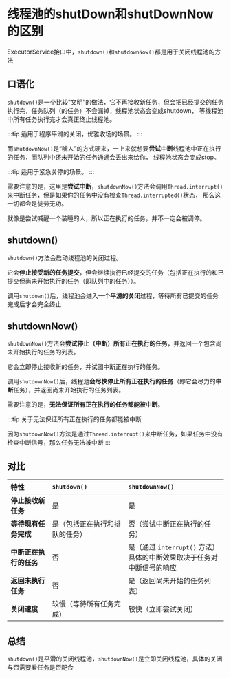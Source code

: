 # 线程池的shutDown和shutDownNow的区别

ExecutorService接口中，`shutdown()`和`shutdownNow()`都是用于关闭线程池的方法

## 口语化

`shutdown()`是一个比较“文明”的做法，它不再接收新任务，但会把已经提交的任务执行完，任务队列（的任务）不会漏掉，线程池状态会变成shutdown，
等线程池中所有任务执行完才会真正终止线程池。

:::tip
适用于程序平滑的关闭，优雅收场的场景。
:::

而`shutdownNow()`是“唬人”的方式硬来，一上来就想要**尝试中断**线程池中正在执行的任务，而队列中还未开始的任务通通会丢出来给你，
线程池状态会变成stop。

:::tip
适用于紧急关停的场景。
:::

需要注意的是，这里是**尝试中断**，`shutdownNow()`方法会调用`Thread.interrupt()`来中断任务，但是如果你的任务中没有检查`Thread.interrupted()`状态，
那么这一切都会是徒劳无功。

就像是尝试喊醒一个装睡的人，所以正在执行的任务，并不一定会被调停。




## **shutdown()**

`shutdown()`方法会启动线程池的关闭过程。

它会**停止接受新的任务提交**，但会继续执行已经提交的任务（包括正在执行的和已提交但尚未开始执行的任务（即队列中的任务））。

调用`shutdown()`后，线程池会进入一个**平滑的关闭**过程，等待所有已提交的任务完成后才会完全终止

## **shutdownNow()**

`shutdownNow()`方法会**尝试停止（中断）所有正在执行的任务**，并返回一个包含尚未开始执行的任务的列表。

它会立即停止接收新的任务，并试图中断正在执行的任务。

调用`shutdownNow()`后，线程池**会尽快停止所有正在执行的任务**（即它会尽力的**中断**任务），并返回尚未开始执行的任务列表。

需要注意的是，**无法保证所有正在执行的任务都能被中断**。

:::tip
关于无法保证所有正在执行的任务都能被中断

因为`shutdownNow()`方法是通过`Thread.interrupt()`来中断任务，如果任务中没有检查中断信号，那么任务无法被中断
:::

## 对比

| 特性                   | `shutdown()`                   | `shutdownNow()`                                              |
| :--------------------- | :----------------------------- | :----------------------------------------------------------- |
| **停止接收新任务**     | 是                             | 是                                                           |
| **等待现有任务完成**   | 是（包括正在执行和排队的任务） | 否（尝试中断正在执行的任务）                                 |
| **中断正在执行的任务** | 否                             | 是（通过 `interrupt()` 方法）<br>具体的中断效果取决于任务对中断信号的响应 |
| **返回未执行任务**     | 否                             | 是（返回尚未开始的任务列表）                                 |
| **关闭速度**           | 较慢（等待所有任务完成）       | 较快（立即尝试关闭）                                         |

##  总结

`shutdown()`是平滑的关闭线程池，`shutdownNow()`是立即关闭线程池，具体的关闭与否需要看任务是否配合
